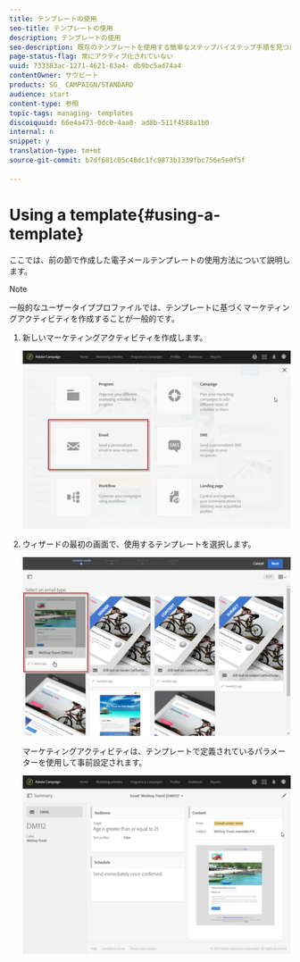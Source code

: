 ```yaml
---
title: テンプレートの使用
seo-title: テンプレートの使用
description: テンプレートの使用
seo-description: 既存のテンプレートを使用する簡単なステップバイステップ手順を見つけます。
page-status-flag: 常にアクティブ化されていない
uuid: 733383ac-1271-4621-83a4- db9bc5ad74a4
contentOwner: サウビート
products: SG_ CAMPAIGN/STANDARD
audience: start
content-type: 参照
topic-tags: managing- templates
discoiquuid: 66e4a473-0dc0-4aa8- ad8b-511f4588a1b0
internal: n
snippet: y
translation-type: tm+mt
source-git-commit: b7df681c05c48dc1fc9873b1339fbc756e5e0f5f

---
```



# Using a template{#using-a-template}

ここでは、前の節で作成した電子メールテンプレートの使用方法について説明します。

>[!NOTE]
>
>一般的なユーザータイププロファイルでは、テンプレートに基づくマーケティングアクティビティを作成することが一般的です。

1. 新しいマーケティングアクティビティを作成します。

   ![](assets/template_5.png)

1. ウィザードの最初の画面で、使用するテンプレートを選択します。

   ![](assets/template_6.png)

   マーケティングアクティビティは、テンプレートで定義されているパラメーターを使用して事前設定されます。

   ![](assets/template_7.png)

